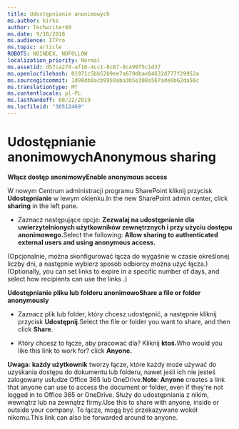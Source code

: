 ```yaml
---
title: Udostępnianie anonimowych
ms.author: kirks
author: Techwriter40
ms.date: 9/18/2018
ms.audience: ITPro
ms.topic: article
ROBOTS: NOINDEX, NOFOLLOW
localization_priority: Normal
ms.assetid: d57ca274-af16-4cc1-8c67-8c499f5c1d37
ms.openlocfilehash: 01971c5bb52b9ee7a679dbae84632d777f29952a
ms.sourcegitcommit: 1d98db8acb9959aba3b5e308a567ade6b62da56c
ms.translationtype: MT
ms.contentlocale: pl-PL
ms.lasthandoff: 08/22/2019
ms.locfileid: "36512469"
---
```

# <a name="anonymous-sharing"></a><span data-ttu-id="5ddc6-102">Udostępnianie anonimowych</span><span class="sxs-lookup"><span data-stu-id="5ddc6-102">Anonymous sharing</span></span>

 <span data-ttu-id="5ddc6-103">**Włącz dostęp anonimowy**</span><span class="sxs-lookup"><span data-stu-id="5ddc6-103">**Enable anonymous access**</span></span>
  
<span data-ttu-id="5ddc6-104">W nowym Centrum administracji programu SharePoint kliknij przycisk **Udostępnianie** w lewym okienku.</span><span class="sxs-lookup"><span data-stu-id="5ddc6-104">In the new SharePoint admin center, click **sharing** in the left pane.</span></span> 
  
- <span data-ttu-id="5ddc6-105">Zaznacz następujące opcje: **Zezwalaj na udostępnianie dla uwierzytelnionych użytkowników zewnętrznych i przy użyciu dostępu anonimowego.**</span><span class="sxs-lookup"><span data-stu-id="5ddc6-105">Select the following: **Allow sharing to authenticated external users and using anonymous access.**</span></span>
  
<span data-ttu-id="5ddc6-106">(Opcjonalnie, można skonfigurować łącza do wygaśnie w czasie określonej liczby dni, a następnie wybierz sposób odbiorcy można użyć łącza.)</span><span class="sxs-lookup"><span data-stu-id="5ddc6-106">(Optionally, you can set links to expire in a specific number of days, and select how recipients can use the links .)</span></span>
    
 <span data-ttu-id="5ddc6-107">**Udostępnianie pliku lub folderu anonimowo**</span><span class="sxs-lookup"><span data-stu-id="5ddc6-107">**Share a file or folder anonymously**</span></span>
  
- <span data-ttu-id="5ddc6-108">Zaznacz plik lub folder, który chcesz udostępnić, a następnie kliknij przycisk **Udostępnij**.</span><span class="sxs-lookup"><span data-stu-id="5ddc6-108">Select the file or folder you want to share, and then click **Share**.</span></span> 
    
- <span data-ttu-id="5ddc6-109">Który chcesz to łącze, aby pracować dla? Kliknij **ktoś.**</span><span class="sxs-lookup"><span data-stu-id="5ddc6-109">Who would you like this link to work for? click **Anyone.**</span></span>
  
 <span data-ttu-id="5ddc6-110">**Uwaga**: **każdy użytkownik** tworzy łącze, które każdy może używać do uzyskania dostępu do dokumentu lub folderu, nawet jeśli ich nie jesteś zalogowany usłudze Office 365 lub OneDrive.</span><span class="sxs-lookup"><span data-stu-id="5ddc6-110">**Note**: **Anyone** creates a link that anyone can use to access the document or folder, even if they're not logged in to Office 365 or OneDrive.</span></span> <span data-ttu-id="5ddc6-111">Służy do udostępniania z nikim, wewnątrz lub na zewnątrz firmy.</span><span class="sxs-lookup"><span data-stu-id="5ddc6-111">Use this to share with anyone, inside or outside your company.</span></span> <span data-ttu-id="5ddc6-112">To łącze, mogą być przekazywane wokół nikomu.</span><span class="sxs-lookup"><span data-stu-id="5ddc6-112">This link can also be forwarded around to anyone.</span></span> 
    

